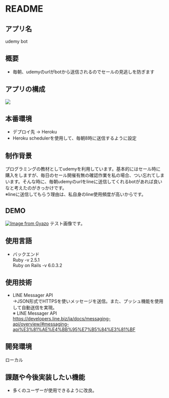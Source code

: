 # README

## アプリ名

udemy bot  


## 概要

- 毎朝、udemyのurlがbotから送信されるのでセールの見逃しを防ぎます  


## アプリの構成

![](.drawio.svg)


## 本番環境

- デプロイ先 → Heroku  
- Heroku schedulerを使用して、毎朝8時に送信するように設定 


## 制作背景

プログラミングの教材としてudemyを利用しています。基本的にはセール時に購入をしますが、毎日のセール開催有無の確認作業を私の場合、つい忘れてしまいます。そんな時に、毎朝udemyのurlをlineに送信してくれるbotがあれば良いなと考えたのがきっかけです。  
※lineに送信してもらう理由は、私自身のline使用頻度が高いからです。  


## DEMO

[![Image from Gyazo](https://i.gyazo.com/c7cabf697cdcb87b88aa88122f942384.png)](https://gyazo.com/c7cabf697cdcb87b88aa88122f942384) 
テスト画像です。


## 使用言語

- バックエンド  
Ruby -v 2.5.1  
Ruby on Rails -v 6.0.3.2  


## 使用技術

- LINE Messager API  
→JSON形式でHTTPSを使いメッセージを送信。また、プッシュ機能を使用して自動送信を実現。  
※ LINE Messager API  
https://developers.line.biz/ja/docs/messaging-api/overview/#messaging-api%E3%81%AE%E4%BB%95%E7%B5%84%E3%81%BF  


## 開発環境

ローカル  


## 課題や今後実装したい機能

- 多くのユーザーが使用できるように改良。  


